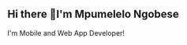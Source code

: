 ## Hi there 👋I'm Mpumelelo Ngobese
I'm Mobile and Web App Developer!
<!--
**Mpumelelo281/Mpumelelo281** is a ✨ _special_ ✨ repository because its `README.md` (this file) appears on your GitHub profile.

 ## 📬 Reach Me  : ngobesempumelelo2@gmail.com
 
## 🛠 Know about My Experience  : https://mpumelelo281.github.io/Portfolio/index.html

🌐 Skilled in HTML, CSS and JavaScript.

⚡ Focused on performance, scalability, and clean architecture.

🛠 Love turning ideas into fully functional, production-ready apps.

📚 Always learning and experimenting with new tech.
